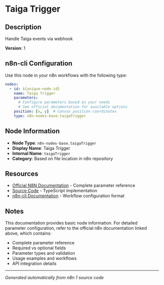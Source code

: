 # Taiga Trigger

## Description

Handle Taiga events via webhook

**Version**: 1

## n8n-cli Configuration

Use this node in your n8n workflows with the following type:

```yaml
nodes:
  - id: ${unique-node-id}
    name: Taiga Trigger
    parameters:
      # Configure parameters based on your needs
      # See official documentation for available options
    position: [x, y]  # Canvas position coordinates
    type: n8n-nodes-base.taigaTrigger
```

## Node Information

- **Node Type**: `n8n-nodes-base.taigaTrigger`
- **Display Name**: Taiga Trigger
- **Internal Name**: `taigaTrigger`
- **Category**: Based on file location in n8n repository

## Resources

- [Official N8N Documentation](https://docs.n8n.io/integrations/builtin/app-nodes/n8n-nodes-base.taigatrigger/) - Complete parameter reference
- [Source Code](https://github.com/n8n-io/n8n/blob/master/packages/nodes-base/nodes/Taiga/TaigaTrigger.node.ts) - TypeScript implementation
- [n8n-cli Documentation](https://github.com/edenreich/n8n-cli) - Workflow configuration format

## Notes

This documentation provides basic node information. For detailed parameter configuration, 
refer to the official n8n documentation linked above, which contains:

- Complete parameter reference
- Required vs optional fields
- Parameter types and validation
- Usage examples and workflows
- API integration details

---
*Generated automatically from n8n 1 source code*
